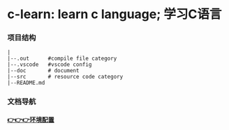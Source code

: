 # c-learn: learn c language; 学习C语言

### 项目结构
```
|
|--.out      #compile file category
|--.vscode   #vscode config
|--doc       # document
|--src       # resource code category
|--README.md
```

### 文档导航
#### [👉👉👉环境配置](doc/环境配置.md)
